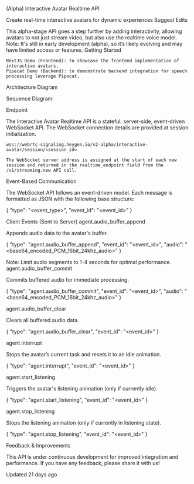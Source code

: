 (Alpha) Interactive Avatar Realtime API

Create real-time interactive avatars for dynamic experiences
Suggest Edits

This alpha-stage API goes a step further by adding interactivity, allowing avatars to not just stream video, but also use the realtime voice model. Note: It's still in early development (alpha), so it’s likely evolving and may have limited access or features.
Getting Started

    NextJS Demo (Frontend): to showcase the frontend implementation of interactive avatars.
    Pipecat Demo (Backend): to demonstrate backend integration for speech processing leverage Pipecat.

Architecture Diagram

Sequence Diagram:

Endpoint

The Interactive Avatar Realtime API is a stateful, server-side, event-driven WebSocket API. The WebSocket connection details are provided at session initialization.

    wss://webrtc-signaling.heygen.io/v2-alpha/interactive-avatar/session/<session_id>

    The WebSocket server address is assigned at the start of each new session and returned in the realtime_endpoint field from the /v1/streaming.new API call.

Event-Based Communication

The WebSocket API follows an event-driven model. Each message is formatted as JSON with the following base structure:

{
  "type": "<event_type>",
  "event_id": "<event_id>"
}

Client Events (Sent to Server)
agent.audio_buffer_append

Appends audio data to the avatar's buffer.

{
  "type": "agent.audio_buffer_append",
  "event_id": "<event_id>",
  "audio": "<base64_encoded_PCM_16bit_24khz_audio>"
}

Note: Limit audio segments to 1-4 seconds for optimal performance.
agent.audio_buffer_commit

Commits buffered audio for immediate processing.

{
  "type": "agent.audio_buffer_commit",
  "event_id": "<event_id>",
  "audio": "<base64_encoded_PCM_16bit_24khz_audio>"
}

agent.audio_buffer_clear

Clears all buffered audio data.

{
  "type": "agent.audio_buffer_clear",
  "event_id": "<event_id>"
}

agent.interrupt

Stops the avatar’s current task and resets it to an idle animation.

{
  "type": "agent.interrupt",
  "event_id": "<event_id>"
}

agent.start_listening

Triggers the avatar's listening animation (only if currently idle).

{
  "type": "agent.start_listening",
  "event_id": "<event_id>"
}

agent.stop_listening

Stops the listening animation (only if currently in listening state).

{
  "type": "agent.stop_listening",
  "event_id": "<event_id>"
}

Feedback & Improvements

This API is under continuous development for improved integration and performance. If you have any feedback, please share it with us!

Updated 21 days ago 